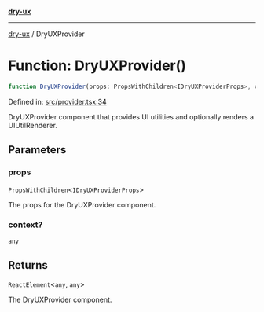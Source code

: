 [**dry-ux**](../README.md)

***

[dry-ux](../README.md) / DryUXProvider

# Function: DryUXProvider()

```ts
function DryUXProvider(props: PropsWithChildren<IDryUXProviderProps>, context?: any): ReactElement<any, any>
```

Defined in: [src/provider.tsx:34](https://github.com/navedr/dry-ux/blob/709faf84d0a46bbe07884742afd585685ac19a7a/src/provider.tsx#L34)

DryUXProvider component that provides UI utilities and optionally renders a UIUtilRenderer.

## Parameters

### props

`PropsWithChildren`\<`IDryUXProviderProps`\>

The props for the DryUXProvider component.

### context?

`any`

## Returns

`ReactElement`\<`any`, `any`\>

The DryUXProvider component.
